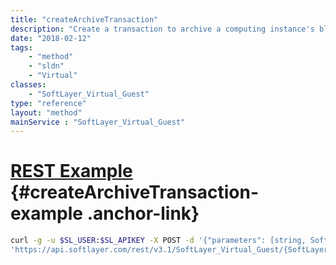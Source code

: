 ```yaml
---
title: "createArchiveTransaction"
description: "Create a transaction to archive a computing instance's block devices"
date: "2018-02-12"
tags:
    - "method"
    - "sldn"
    - "Virtual"
classes:
    - "SoftLayer_Virtual_Guest"
type: "reference"
layout: "method"
mainService : "SoftLayer_Virtual_Guest"
---
```


# [REST Example](#createArchiveTransaction-example) <a href="/article/rest/"><i class="fas fa-question"></i></a> {#createArchiveTransaction-example .anchor-link} 
```bash
curl -g -u $SL_USER:$SL_APIKEY -X POST -d '{"parameters": [string, SoftLayer_Virtual_Guest_Block_Device, string]}' \
'https://api.softlayer.com/rest/v3.1/SoftLayer_Virtual_Guest/{SoftLayer_Virtual_GuestID}/createArchiveTransaction'
```
